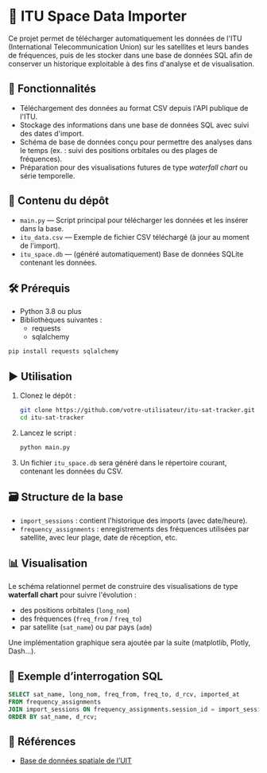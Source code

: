 # 📡 ITU Space Data Importer

Ce projet permet de télécharger automatiquement les données de l'ITU (International Telecommunication Union) sur les satellites et leurs bandes de fréquences, puis de les stocker dans une base de données SQL afin de conserver un historique exploitable à des fins d'analyse et de visualisation.

## 🧾 Fonctionnalités

- Téléchargement des données au format CSV depuis l'API publique de l'ITU.
- Stockage des informations dans une base de données SQL avec suivi des dates d'import.
- Schéma de base de données conçu pour permettre des analyses dans le temps (ex. : suivi des positions orbitales ou des plages de fréquences).
- Préparation pour des visualisations futures de type *waterfall chart* ou série temporelle.

## 📂 Contenu du dépôt

- `main.py` — Script principal pour télécharger les données et les insérer dans la base.
- `itu_data.csv` — Exemple de fichier CSV téléchargé (à jour au moment de l'import).
- `itu_space.db` — (généré automatiquement) Base de données SQLite contenant les données.

## 🛠️ Prérequis

- Python 3.8 ou plus
- Bibliothèques suivantes :
    - requests
    - sqlalchemy

```bash
pip install requests sqlalchemy
````

## ▶️ Utilisation

1. Clonez le dépôt :

   ```bash
   git clone https://github.com/votre-utilisateur/itu-sat-tracker.git
   cd itu-sat-tracker
   ```

2. Lancez le script :

   ```bash
   python main.py
   ```

3. Un fichier `itu_space.db` sera généré dans le répertoire courant, contenant les données du CSV.

## 🗃️ Structure de la base

* `import_sessions` : contient l'historique des imports (avec date/heure).
* `frequency_assignments` : enregistrements des fréquences utilisées par satellite, avec leur plage, date de réception, etc.

## 📊 Visualisation

Le schéma relationnel permet de construire des visualisations de type **waterfall chart** pour suivre l'évolution :

* des positions orbitales (`long_nom`)
* des fréquences (`freq_from` / `freq_to`)
* par satellite (`sat_name`) ou par pays (`adm`)

Une implémentation graphique sera ajoutée par la suite (matplotlib, Plotly, Dash...).

## 📄 Exemple d’interrogation SQL

```sql
SELECT sat_name, long_nom, freq_from, freq_to, d_rcv, imported_at
FROM frequency_assignments
JOIN import_sessions ON frequency_assignments.session_id = import_sessions.id
ORDER BY sat_name, d_rcv;
```

## 📘 Références

* [Base de données spatiale de l’UIT](https://www.itu.int/en/ITU-R/space/Pages/space-apps.aspx)


